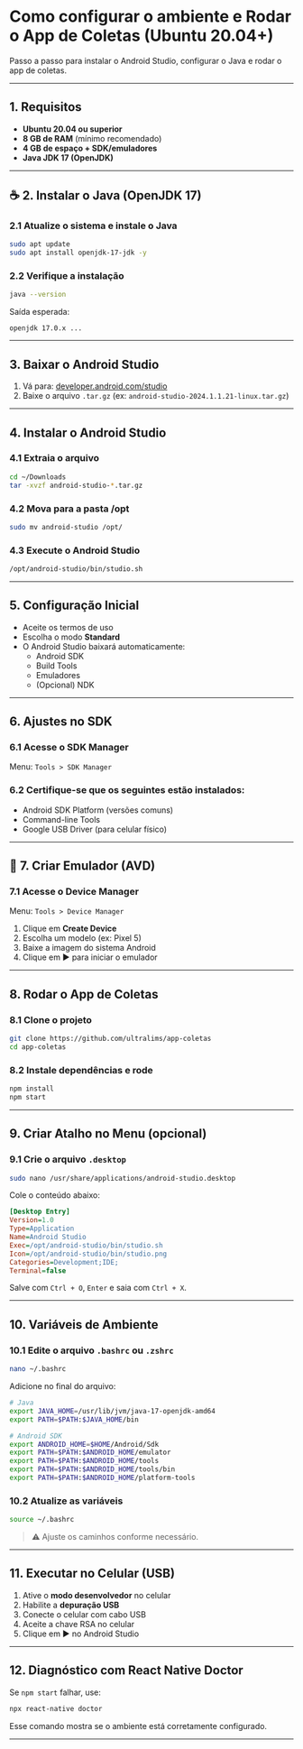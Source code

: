 
# Como configurar o ambiente e Rodar o App de Coletas (Ubuntu 20.04+)

Passo a passo para instalar o Android Studio, configurar o Java e rodar o app de coletas.

---

## 1. Requisitos

- **Ubuntu 20.04 ou superior**  
- **8 GB de RAM** (mínimo recomendado)  
- **4 GB de espaço + SDK/emuladores**  
- **Java JDK 17 (OpenJDK)**  

---

## ☕ 2. Instalar o Java (OpenJDK 17)

### 2.1 Atualize o sistema e instale o Java

```bash
sudo apt update
sudo apt install openjdk-17-jdk -y
```

### 2.2 Verifique a instalação

```bash
java --version
```

Saída esperada:
```
openjdk 17.0.x ...
```

---

## 3. Baixar o Android Studio

1. Vá para: [developer.android.com/studio](https://developer.android.com/studio)  
2. Baixe o arquivo `.tar.gz` (ex: `android-studio-2024.1.1.21-linux.tar.gz`)

---

## 4. Instalar o Android Studio

### 4.1 Extraia o arquivo

```bash
cd ~/Downloads
tar -xvzf android-studio-*.tar.gz
```

### 4.2 Mova para a pasta /opt

```bash
sudo mv android-studio /opt/
```

### 4.3 Execute o Android Studio

```bash
/opt/android-studio/bin/studio.sh
```

---

## 5. Configuração Inicial

- Aceite os termos de uso  
- Escolha o modo **Standard**  
- O Android Studio baixará automaticamente:
  - Android SDK
  - Build Tools
  - Emuladores  
  - (Opcional) NDK

---

## 6. Ajustes no SDK

### 6.1 Acesse o SDK Manager

Menu: `Tools > SDK Manager`

### 6.2 Certifique-se que os seguintes estão instalados:

- Android SDK Platform (versões comuns)  
- Command-line Tools  
- Google USB Driver (para celular físico)

---

## 📱 7. Criar Emulador (AVD)

### 7.1 Acesse o Device Manager

Menu: `Tools > Device Manager`

1. Clique em **Create Device**  
2. Escolha um modelo (ex: Pixel 5)  
3. Baixe a imagem do sistema Android  
4. Clique em ▶️ para iniciar o emulador

---

## 8. Rodar o App de Coletas

### 8.1 Clone o projeto

```bash
git clone https://github.com/ultralims/app-coletas
cd app-coletas
```

### 8.2 Instale dependências e rode

```bash
npm install
npm start
```

---

## 9. Criar Atalho no Menu (opcional)

### 9.1 Crie o arquivo `.desktop`

```bash
sudo nano /usr/share/applications/android-studio.desktop
```

Cole o conteúdo abaixo:

```ini
[Desktop Entry]
Version=1.0
Type=Application
Name=Android Studio
Exec=/opt/android-studio/bin/studio.sh
Icon=/opt/android-studio/bin/studio.png
Categories=Development;IDE;
Terminal=false
```

Salve com `Ctrl + O`, `Enter` e saia com `Ctrl + X`.

---

## 10. Variáveis de Ambiente

### 10.1 Edite o arquivo `.bashrc` ou `.zshrc`

```bash
nano ~/.bashrc
```

Adicione no final do arquivo:

```bash
# Java
export JAVA_HOME=/usr/lib/jvm/java-17-openjdk-amd64
export PATH=$PATH:$JAVA_HOME/bin

# Android SDK
export ANDROID_HOME=$HOME/Android/Sdk
export PATH=$PATH:$ANDROID_HOME/emulator
export PATH=$PATH:$ANDROID_HOME/tools
export PATH=$PATH:$ANDROID_HOME/tools/bin
export PATH=$PATH:$ANDROID_HOME/platform-tools
```

### 10.2 Atualize as variáveis

```bash
source ~/.bashrc
```

> ⚠️ Ajuste os caminhos conforme necessário.

---

## 11. Executar no Celular (USB)

1. Ative o **modo desenvolvedor** no celular  
2. Habilite a **depuração USB**  
3. Conecte o celular com cabo USB  
4. Aceite a chave RSA no celular  
5. Clique em ▶️ no Android Studio

---

## 12. Diagnóstico com React Native Doctor

Se `npm start` falhar, use:

```bash
npx react-native doctor
```

Esse comando mostra se o ambiente está corretamente configurado.

---
